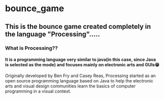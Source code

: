 # bounce_game
## This is the bounce game created completely in the language "Processing".....
### What is Processing??
#### It is a programming language very similar to java(in this case, since Java is selected as the mode) and focuses mainly on electronic arts and GUIs😁
Originally developed by Ben Fry and Casey Reas, Processing started as an open source programming language based on Java to help the electronic arts and visual design communities learn the basics of computer programming in a visual context.

